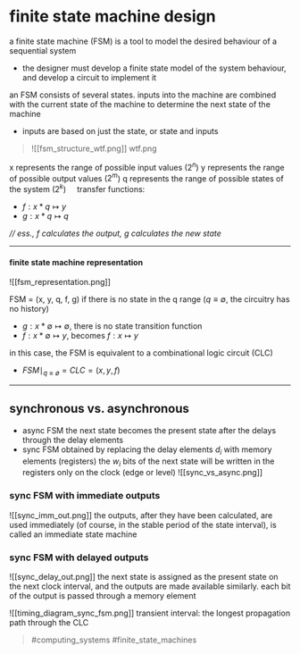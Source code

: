 # finite state machine design

a finite state machine (FSM) is a tool to model the desired behaviour of a sequential system
- the designer must develop a finite state model of the system behaviour, and develop a circuit to implement it

an FSM consists of several states. inputs into the machine are combined with the current state of the machine to determine the next state of the machine
 - inputs are based on just the state, or state and inputs

> ![[fsm_structure_wtf.png]]
> wtf.png

x represents the range of possible input values ($2^n$)
y represents the range of possible output values ($2^m$)
q represents the range of possible states of the system ($2^k$)
&nbsp;&nbsp;&nbsp;&nbsp;transfer functions:
- $f: x * q \mapsto y$
- $g: x * q \mapsto q$

_// ess., f calculates the output, g calculates the new state_

---
#### finite state machine representation
![[fsm_representation.png]]

FSM = (x, y, q, f, g)
if there is no state in the q range ($q \equiv\emptyset$, the circuitry has no history)
 - $g: x * \emptyset \mapsto \emptyset$, there is no state transition function
- $f: x * \emptyset \mapsto y$, becomes $f: x \mapsto y$

in this case, the FSM is equivalent to a combinational logic circuit (CLC)
- $FSM\mid _{q≡ø} = CLC = (x, y, f)$

---
## synchronous vs. asynchronous
- async FSM
the next state becomes the present state after the delays through the delay elements
- sync FSM
obtained by replacing the delay elements $d_i$ with memory elements (registers)
the $w_i$ bits of the next state will be written in the registers only on the clock (edge or level)
![[sync_vs_async.png]]

### sync FSM with immediate outputs
![[sync_imm_out.png]]
the outputs, after they have been calculated, are used immediately (of course, in the stable period of the state interval), is called an immediate state machine

### sync FSM with delayed outputs
![[sync_delay_out.png]]
the next state is assigned as the present state on the next clock interval, and the outputs are made available similarly. each bit of the output is passed through a memory element

![[timing_diagram_sync_fsm.png]]
transient interval: the longest propagation path through the CLC

> #computing_systems #finite_state_machines